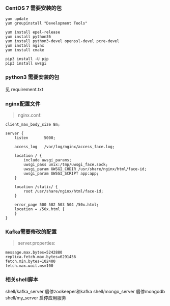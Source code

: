 
### CentOS 7 需要安装的包

```shell
yum update
yum groupinstall "Development Tools"

yum install epel-release
yum install python36
yum install python3-devel openssl-devel pcre-devel
yum install nginx
yum install cmake

pip3 install -U pip
pip3 install uwsgi
```



### python3 需要安装的包
见 requirement.txt



### nginx配置文件

> nginx.conf:

```nginx
client_max_body_size 8m;

server {
    listen       5000;

    access_log   /var/log/nginx/access_face.log;

    location / {
        include uwsgi_params;
        uwsgi_pass unix:/tmp/uwsgi_face.sock;
        uwsgi_param UWSGI_CHDIR /usr/share/nginx/html/face-id;
        uwsgi_param UWSGI_SCRIPT app:app;
    }

    location /static/ {
        root /usr/share/nginx/html/face-id;
    }

    error_page 500 502 503 504 /50x.html;
    location = /50x.html {
    }
}
```




### Kafka需要修改的配置

> server.properties:

```Kafka
message.max.bytes=5242880
replica.fetch.max.bytes=6291456
fetch.min.bytes=102400
fetch.max.wait.ms=100
```



### 相关shell脚本
shell/kafka_server  启停zookeeper和kafka
shell/mongo_server  启停mongodb
shell/my_server 启停应用服务
